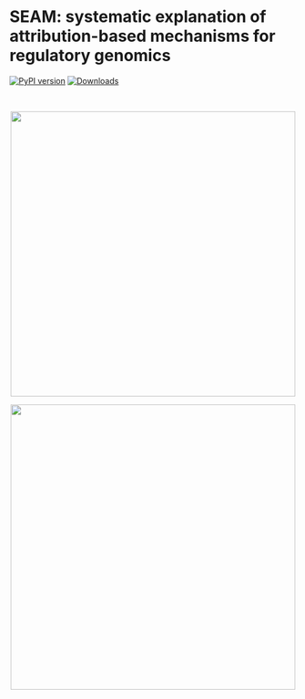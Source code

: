 SEAM: systematic explanation of attribution-based mechanisms for regulatory genomics
========================================================================
[![PyPI version](https://badge.fury.io/py/seam-nn.svg)](https://badge.fury.io/py/seam-nn)
[![Downloads](https://static.pepy.tech/badge/seam-nn)](https://pepy.tech/project/seam-nn)

<br/>
<p align="center">
	<img src="./docs/_static/seam_logo_light.png#gh-light-mode-only" width="500" height="500">
</p>
<p align="center">
	<img src="./docs/_static/seam_logo_dark.png#gh-dark-mode-only" width="500" height="500">
</p>
<br/>